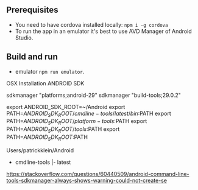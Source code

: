 ## Prerequisites

- You need to have cordova installed locally: `npm i -g cordova`
- To run the app in an emulator it's best to use AVD Manager of Android Studio.

## Build and run

- emulator `npm run emulator`.

OSX Installation ANDROID SDK

sdkmanager "platforms;android-29"
sdkmanager "build-tools;29.0.2"

export ANDROID_SDK_ROOT=~/Android
export PATH=$ANDROID_SDK_ROOT/cmdline-tools/latest/bin:$PATH
export PATH=$ANDROID_SDK_ROOT/platform-tools:$PATH
export PATH=$ANDROID_SDK_ROOT/tools:$PATH
export PATH=$ANDROID_SDK_ROOT:$PATH

Users/patrickklein/Android

- cmdline-tools
  |- latest

https://stackoverflow.com/questions/60440509/android-command-line-tools-sdkmanager-always-shows-warning-could-not-create-se
